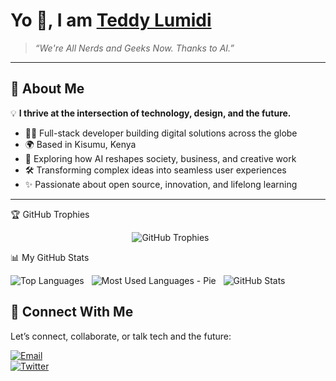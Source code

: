 # Yo 👋, I am [Teddy Lumidi](https://bio.link/teddylumidi)

> *“We're All Nerds and Geeks Now. Thanks to AI.”*

---

## 🚀 About Me

💡 **I thrive at the intersection of technology, design, and the future.**

- 👨‍💻 Full-stack developer building digital solutions across the globe  
- 🌍 Based in Kisumu, Kenya  
- 🔭 Exploring how AI reshapes society, business, and creative work  
- 🛠️ Transforming complex ideas into seamless user experiences  
- ✨ Passionate about open source, innovation, and lifelong learning

---

🏆 GitHub Trophies
<p align="center">
  <img src="https://github-profile-trophy.vercel.app/?username=teddylumidi&column=7&title_color=ffffff&icon_color=ffffff&text_color=ffffff&bg_color=000000" alt="GitHub Trophies" />
</p>

📊 My GitHub Stats
<td align="center">
 <img src="https://github-readme-stats.vercel.app/api/top-langs/?username=teddylumidi&hide=html&title_color=ffffff&icon_color=ffffff&text_color=ffffff&bg_color=000000" alt="Top Languages" />
</td>

<td align="center">
  <img src="https://github-readme-stats.vercel.app/api/top-langs/?username=teddylumidi&layout=donut&hide_border=true&title_color=ffffff&text_color=ffffff&bg_color=000000" alt="Most Used Languages - Pie" />
</td>

<td align="center">
  <img src="https://github-readme-stats.vercel.app/api?username=teddylumidi&show_icons=true&count_private=true&hide_border=true&title_color=ffffff&icon_color=ffffff&text_color=ffffff&bg_color=000000" alt="GitHub Stats" />
</td>

## 💬 Connect With Me

Let’s connect, collaborate, or talk tech and the future:

[![Email](https://img.shields.io/badge/Email-lumiditeddy%40gmail.com-red?style=for-the-badge&logo=gmail)](mailto:lumiditeddy@gmail.com)  
[![Twitter](https://img.shields.io/badge/Twitter-@teddylumidi-blue?style=for-the-badge&logo=twitter)](https://twitter.com/teddylumidi)
